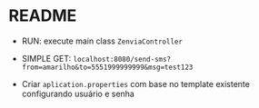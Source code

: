 # README #

* RUN: execute main class ```ZenviaController```

* SIMPLE GET: ``` localhost:8080/send-sms?from=amarilho&to=5551999999999&msg=test123 ```

* Criar ```aplication.properties``` com base no template existente configurando usuário e senha 